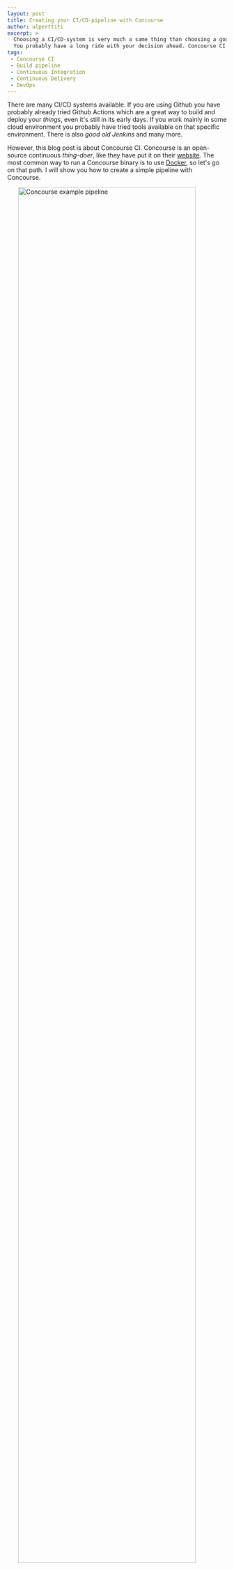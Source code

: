 ```yaml
---
layout: post
title: Creating your CI/CD-pipeline with Concourse
author: alperttiti
excerpt: >
  Choosing a CI/CD-system is very much a same thing than choosing a good server name.
  You probably have a long ride with your decision ahead. Concourse CI is one option.
tags:
 - Concourse CI
 - Build pipeline
 - Continuous Integration
 - Continuous Delivery
 - DevOps
---
```


There are many CI/CD systems available. If you are using Github you have probably already
tried Github Actions which are a great way to build and deploy your *things*, even it's
still in its early days. If you work mainly in some cloud environment you probably have
tried tools available on that specific environment. There is also *good old Jenkins* and many more.

However, this blog post is about Concourse CI. Concourse is an open-source continuous
*thing-doer*, like they have put it on their [website](https://concourse-ci.org/).
The most common way to run a Concourse binary is to use [Docker](https://www.docker.com/), so
let's go on that path. I will show you how to create a simple pipeline with Concourse.

<img style="width: 90%; display: block; margin-left: auto; margin-right: auto;" src="/img/creating-your-ci-cd-pipeline-with-concourse/concourse_example_pipeline.png" alt="Concourse example pipeline" />

Before we'll get further, it's good time for a disclaimer. Before you just start *hacking*,
it's good to read a little what Concourse is and what direction it's heading in the future. Good place to start is
their [blog post about roadmap towards v10](https://blog.concourse-ci.org/core-roadmap-towards-v10/).
Core developers behind Concourse has also said, that Concourse is not for everyone and for every need.
In example, [they have ruled parametrized jobs out of their scope.](https://github.com/concourse/concourse/issues/783)
Also, Concourse is nothing new and fancy, it has been there from year 2014.

Anyway, because you still be reading this, you probably think like I do, 
one cannot know if it's good or not, without trying it. So, let's get forward.

Basic concepts
----

Concourse pipelines are defined with [YAML](https://yaml.org/). Core concepts
are [resources](https://concourse-ci.org/resources.html), [tasks](https://concourse-ci.org/tasks.html) 
and [jobs](https://concourse-ci.org/jobs.html). For every pipeline there are inputs and outputs which are conceptually
resource states with direction. Concourse itself doesn't know any details about these. Resources are just some external
sources with state and which you can interact by using get and put operations. Each resource has a resource type.
If resource is an abstraction for some project artifact, Ie. your codebase in Git at a certain point in time,
then resource type is an abstraction of Git as a whole. However, from implementation point of view resource type
could also be seen as an abstraction of actual implementation how your pipeline interacts with some specific resource,
Ie. your Git repository.

But, this is computer science. Sometimes it feels like, the more vague some concept is, the more
popular it is (you probably have heard of service oriented architecture and can strictly define what is a service
and what is not). Anyway, in context of this blog post we can just think that we have *things* where we get 
something (input) and *things* where we put something (output). These can be external *things*, or 
internal *things* to pass some result between tasks.

There is some Concourse core resources available which you can use without defining resource type explicitly
and [there is also some third-party resources listed on Concourse website](https://resource-types.concourse-ci.org/).
In addition, there is also many other in the wild Internet.

However, **keep security concerns in mind** whenever you use third-party resource types and especially
with the ones which are not listed on Concourse website. Resource types are in practice just Docker images, so
if you are unlucky you can find yourself pulling an image which is changed to something nasty without you knowing it.
Fortunately, it's quite an easy job to make your own resource type. So, if you feel like
you don't trust enough for the publisher of some resource type, you can use it as base for your own resource type.
However, remember to contribute to the base project if you make good improvements or bug fixes. 

Let's build and deploy some dummy docker images into the Docker Hub 
------------------

I don't go into details how to start and run Concourse, but I have provided some instructions
in [my example project in Github](https://github.com/solita-alperttiti/concourse-ci-example).
Also, fully runnable pipeline example can be found from that project.

Every pipeline in Concourse has its main pipeline definition file. So, it's good to start by creating one.
In my case it's called *concourse-example-pipeline.yml*, but you can name it whatever you like.
Because every pipeline has least one input, let's start with it.

```yaml
- name: concourse-example
  type: git
  source:
    uri: ((git-source))
    branch: ((git-branch))
```

So, now we have our input. Its type is *git*, which is one of core types of Concourse, so you
don't have to define explicitly its resource type in your definition. This syntax is quite easy to understand,
it's an abstraction of some Git-branch in some repository. This example snippet doesn't tell
much about which branch and which repository we are using, though.

You can use exact path to your repository in pipeline definition if you wish, but I have used
variables. My main goal has been to create pipeline definition which is more like a template for
set of pipelines than just one pipeline for specific use. In this way you can easily create multiple
pipelines from same template and just provide different variables for each. This is especially
useful if you wish to use it with artifacts which have common steps. One real world
example could be software with microservice architecture pattern. With this approach you have a shared pipeline definition
for all of your services.

In my example, project variables are defined in files on local disk with a prefix *runtime_variables*.

```yaml
git-source: https://github.com/solita-alperttiti/concourse-ci-example.git
git-branch: master
``` 

So, with these values my git resource is tied into specific branch in specific git repository.

Variables are loaded into the Concourse when the pipeline is created. It is also possible to
define multiple configuration files if you wish to split them up.

Be noted, that variables can be loaded out from the Concourse afterwards by using fly client with proper access,
so in real world cases it might be useful to consider using some credentials' manager if you have some sensitive data
in your variables. [Concourse supports many different credential managers out-of-the-box](https://concourse-ci.org/creds.html).
By using external manager you only need to provide secrets required by the manager, when you are creating your pipeline.
In general, when you are going to set up new CI-system, you should always do a very careful evaluation from the
security point of view. However, this is out of the scope of this blog post.


Right, now we have some input. Goal in this example is to get some input from git,
make some *things* and then push the result (or output) into specific repository in Docker Hub.
So, next we define an output. In general, output can be whatever is needed,
ie. rsync your project artifacts to some server, push something to git and so on.

```yaml
- name: concourse-example-registry
  type: registry-image-resource
  source:
    repository: ((docker-source))
    tag: ((docker-tag))
    username: ((docker-username))
    password: ((docker-password))
```

So, now we have external input and output. Next phase is to define a job which uses those. Let's use
our imagination and call our job *build-and-publish*. You could define as many jobs as you wish,
but in this case one is enough.

```yaml
jobs:
- name: build-and-publish
```

Every job has some series of steps which is called a *plan*.

```yaml
plan:
    - get: concourse-example
      trigger: ((trigger-build))
    - task: prepare-build
      file: concourse-example/concourse/pipelines/concourse-example/concourse-example-prepare-build.yml
      vars:
        docker-file: ((docker-file))
        docker-tag: ((docker-tag))
    - task: build
      file: concourse-example/concourse/pipelines/concourse-example/concourse-example-build.yml
      privileged: true
      params:
        DOCKERFILE: prebuild-output/((docker-file))
    - put: concourse-example-registry
      params: {
        image: image/image.tar
      }
```

So, while this definition is very self-explanatory let's walk it through anyway. First we fetch our input
from Git. Then we do some preliminary *things* before building our complex Docker image. Finally, we
put image into the Docker Hub. One point to note is keyword *trigger* in our first *get*. This boolean value
controls if the job should be triggered automatically when resource state changes
(Ie. you push something into your repository).

I have divided my more complex tasks into separate files, so it's easier to see top-level flow from main pipeline file.
When creating separate task files, it's important to understand, that only main pipeline definition will be stored in
system memory. Everything else, including separate task definition files, will be fetched from some external resource
(Ie. Git in our case). This means that when you are about to update your tasks, you have to push those into external
resource to changes take an effect. 

For every task we can also define different running environment.

```yaml
image_resource:
  type: registry-image
  source:
    repository: ubuntu
    tag: "bionic"
```

Also tasks can have their own inputs and outputs. These are basically directories to pass by in your pipeline.
In my example, I make minor append into Dockerfile, based on pipeline variables, and then pass it on to actual build task.

Beyond inputs and outputs there is also caches available in Concourse.

```yaml
caches:
  - path: image-cache
```
Caches are used to preserve partial state of your tasks' running environment between builds. Many times this is a useful
feature in your tasks, Ie. Concourse doesn't need to download every dependency on every build.  
 
Summary
-------

I have tried to keep my example project for this blog post as simple as possible, but although in a such level
it can provide some useful tips on the first steps with Concourse.

Concourse has some rough edges, that fact cannot be bypassed. It's also good to understand, that it's not
suitable for every need. It's definitely not a swiss-knife. Also, some flexibility in your mindset might
be needed if you don't already share the same ideas with authors. There is also probably a steep learning curve if you
are just fine with Ie. Jenkins.

Anyway, it's good we have alternatives and especially ones which are [FOSS](https://en.wikipedia.org/wiki/Free_and_open-source_software).
I myself have used Concourse in a couple of projects. There have been some hard moments, but overall I have kind of liked it.
However, I'm not here to tell which tool is the best, but just trying to provide help on the first steps if you are interested to
get familiar with Concourse. It's up to you to decide what suits best for your needs. I hope this blog post has provided
some good insights for you.

Feel free to share your thoughts and let me know if you think my approach has some flaws.
Every feedback is appreciated. Remember to check out the code behind this blog post at 
[GitHub](https://github.com/solita-alperttiti/concourse-ci-example).
